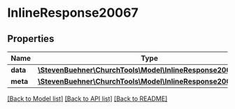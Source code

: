 # InlineResponse20067

## Properties
Name | Type | Description | Notes
------------ | ------------- | ------------- | -------------
**data** | [**\StevenBuehner\ChurchTools\Model\InlineResponse20067Data[]**](InlineResponse20067Data.md) |  | [optional] 
**meta** | [**\StevenBuehner\ChurchTools\Model\InlineResponse20067Meta**](InlineResponse20067Meta.md) |  | [optional] 

[[Back to Model list]](../../README.md#documentation-for-models) [[Back to API list]](../../README.md#documentation-for-api-endpoints) [[Back to README]](../../README.md)

